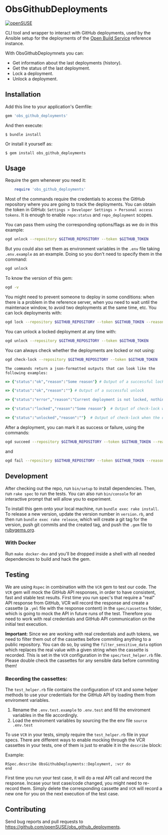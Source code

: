 # ObsGithubDeployments

[![openSUSE](https://circleci.com/gh/openSUSE/obs_github_deployments.svg?style=svg)](https://app.circleci.com/pipelines/github/openSUSE/obs_github_deployments)

CLI tool and wrapper to interact with GitHub deployments, used by the Ansible setup for the deployments of the [Open Build Service](https://openbuildservice.org) reference instance.

With ObsGithubDeploymnets you can:
- Get information about the last deployments (history).
- Get the status of the last deployment.
- Lock a deployment.
- Unlock a deployment.

## Installation

Add this line to your application's Gemfile:

```ruby
gem 'obs_github_deployments'
```

And then execute:

    $ bundle install

Or install it yourself as:

    $ gem install obs_github_deployments

## Usage

Require the gem whenever you need it:

```ruby
    require 'obs_github_deployments'
```

Most of the commands require the credentials to access the GitHub repository where you are going to track the deployments.
You can obtain the token in GitHub: `Settings > Developer Settings > Personal access tokens`.
It is enough to enable `repo:status` and `repo_deployment` scopes.

You can pass them using the corresponding options/flags as we do in this example:

```bash
ogd unlock --repository $GITHUB_REPOSITORY --token $GITHUB_TOKEN
```

But you could also set them as environment variables in the `.env` file taking `.env.example` as an example. Doing so you don't need to specify them in the command:

```bash
ogd unlock
```

To know the version of this gem:

```bash
ogd -v
```

You might need to prevent someone to deploy in some conditions: when there is a problem in the reference server, when you need to wait until the maintenace window, to avoid two deployments at the same time, etc.
You can lock deployments with:

```bash
ogd lock --repository $GITHUB_REPOSITORY --token $GITHUB_TOKEN --reason "Trust me, I have a good reason."
```

You can unlock a locked deployment at any time with:

```bash
ogd unlock --repository $GITHUB_REPOSITORY --token $GITHUB_TOKEN
```

You can always check whether the deployments are locked or not using:

```bash
ogd check-lock --repository $GITHUB_REPOSITORY --token $GITHUB_TOKEN
```

    The commands return a json-formatted outputs that can look like the following examples:

```ruby
=> {"status":"ok","reason":"Some reason"} # Output of a successful lock

=> {"status":"ok","reason":""} # Output of a successful unlock

=> {"status":"error","reason":"Current deployment is not locked, nothing to do here"} # Output of a failed unlock

=> {"status":"locked","reason":"Some reason"}  # Output of check-lock when the deployments are locked

=> {"status":"unlocked","reason":""}  # Output of check-lock when the deployments are unlocked
```

After a deployment, you can mark it as success or failure, using the commands:


```bash
ogd succeed --repository $GITHUB_REPOSITORY --token $GITHUB_TOKEN --reason "Everything is up and running"
```
and

```bash
ogd fail --repository $GITHUB_REPOSITORY --token $GITHUB_TOKEN --reason "There were some issues"
```

## Development

After checking out the repo, run `bin/setup` to install dependencies. Then, run `rake spec` to run the tests. You can also run `bin/console` for an interactive prompt that will allow you to experiment.

To install this gem onto your local machine, run `bundle exec rake install`. To release a new version, update the version number in `version.rb`, and then run `bundle exec rake release`, which will create a git tag for the version, push git commits and the created tag, and push the `.gem` file to [rubygems.org](https://rubygems.org).

### With Docker

Run `make docker-dev` and you'll be dropped inside a shell with all needed dependencies to build and hack the gem.

## Testing

We are using `Rspec` in combination with the `VCR` gem to test our code. The `VCR` gem will mock the GitHub API responses, in order
to have consistent, fast and stable test results.
First time you run spec's that require a "real" API response from GitHub, VCR will record the response and create
a cassette (a `.yml` file with the response content) in the `spec/cassettes` folder, which is going to mock
the API in future runs of the test. Therefore you need to work with real credentials and GitHub API communication
on the initial test execution.

**Important:** Since we are working with real credentials and auth tokens, we need to filter them out of the cassettes
before commiting anything to a public repository. You can do so, by using the `filter_sensitive_data` option
which replaces the real value with a given string when the cassette is recorded. This is set in the `VCR`
configuration in the `spec/test_helper.rb` file. Please double check the cassettes for any sensible data before commiting them!

### Recording the cassettes:

The `test_helper.rb` file contains the configuration of `VCR` and some helper methods to
use your credentials for the GitHub API by loading them from enviroment variables.

1. Rename the `.env.test.example` to `.env.test` and fill the enviroment variables
in the file accordingly.
2. Load the enviroment variables by sourcing the the env file `source .env.test`

To use `VCR` in your tests, simply require the `test_helper.rb` file in your specs. There are
different ways to enable mocking through the VCR cassettes in your tests, one of them is just
to enable it in the `describe` block:

Example:
```
RSpec.describe ObsGithubDeployments::Deployment, :vcr do
end
```

First time you run your test case, it will do a real API call and record the response. Incase
your test case/code changed, you might need to re-record them. Simply delete the corresponding cassette
and `VCR` will record a new one for you on the next execution of the test case.


## Contributing

Send bug reports and pull requests to https://github.com/openSUSE/obs_github_deployments.
